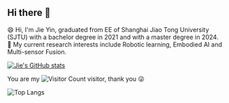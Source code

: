 ## Hi there 👋

<!--
**sjtuyinjie/sjtuyinjie** is a ✨ _special_ ✨ repository because its `README.md` (this file) appears on your GitHub profile.

Here are some ideas to get you started:

- 🔭 I’m currently working on ...
- 🌱 I’m currently learning ...
- 👯 I’m looking to collaborate on ...
- 🤔 I’m looking for help with ...
- 💬 Ask me about ...
- 📫 How to reach me: ...
- 😄 Pronouns: ...
- ⚡ Fun fact: ...
-->




😄 Hi, I'm Jie Yin, graduated from EE of Shanghai Jiao Tong University (SJTU) with a bachelor degree in 2021 and with a master degree in 2024. </br>
🔭 My current research interests include Robotic learning, Embodied AI and Multi-sensor Fusion. </br>

[![Jie's GitHub stats](https://github-readme-stats.vercel.app/api?username=sjtuyinjie)](https://github.com/anuraghazra/github-readme-stats)

You are my ![Visitor Count](https://profile-counter.glitch.me/sjtuyinjie/count.svg) visitor, thank you :stuck_out_tongue_winking_eye:



![Top Langs](https://github-readme-stats.vercel.app/api/top-langs/?username=sjtuyinjie&layout=compact&theme=tokyonight)


<!--table><tr><td align="center" width="55%">
  
[![Jie's github stats](https://github-readme-stats.vercel.app/api?username=sjtuyinjie&count_private=true&show_icons=true&theme=dark)](https://github.com/sjtuyinjie/github-readme-stats)

</td><td align="top" width="45%">

[![Top Langs](https://github-readme-stats.vercel.app/api/top-langs/?username=sjtuyinjie&layout=compact&theme=dark)](https://github.com/sjtuyinjie/github-readme-stats)

</td></tr></table-->
